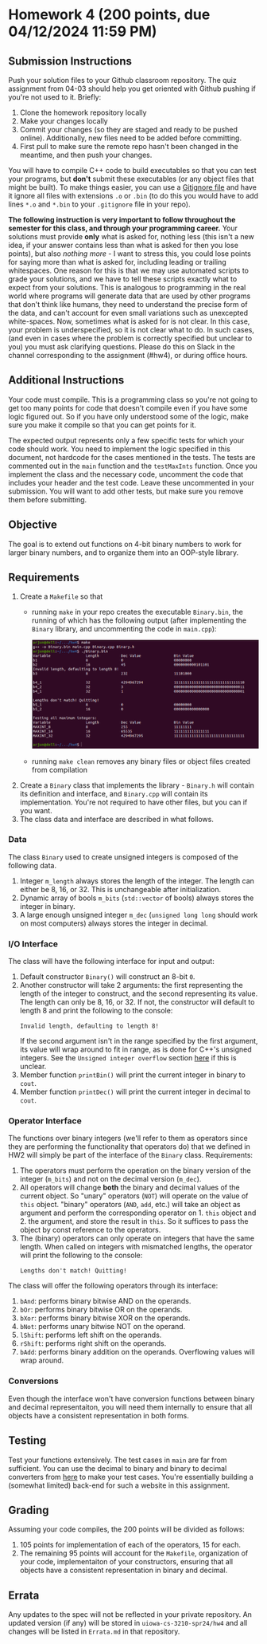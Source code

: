 # Homework 4 (200 points, due 04/12/2024 11:59 PM)

## Submission Instructions
Push your solution files to your Github classroom repository. The quiz assignment from 04-03 should help you
get oriented with Github pushing if you're not used to it. Briefly:
1. Clone the homework repository locally 
2. Make your changes locally 
3. Commit your changes (so they are staged and ready to be pushed online). Additionally, new files need to be added before committing.
4. First pull to make sure the remote repo hasn't been changed in the meantime, and then push your changes.

You will have to compile C++ code to build executables so that you can test your programs, but **don't** submit 
these executables (or any object files that might be built). To make things easier, you can use a 
[Gitignore file](https://docs.github.com/en/get-started/getting-started-with-git/ignoring-files) and have it ignore
all files with extensions `.o` or `.bin` (to do this you would have to add lines `*.o` and `*.bin` to your `.gitignore`
file in your repo).

**The following instruction is very important to follow throughout the semester for this class, and through 
your programming career.**
Your solutions must provide **only** what is asked for, nothing less (this isn't a new idea, if your answer contains 
less than what is asked for then you lose points), but also *nothing more* - I want to stress this, you could lose 
points for saying more than what is asked for, including leading or trailing whitespaces. One reason for this is that we may 
use automated scripts to grade your solutions, and we have to tell these scripts exactly what to expect from your
solutions. This is analogous to programming in the real world where programs will generate data that are used by 
other programs that don't think like humans, they need to understand the precise form of the data, and can't 
account for even small variations such as unexcepted white-spaces.
Now, sometimes what is asked for is not clear. In this case, your problem is underspecified, so it is not clear 
what to do. In such cases, (and even in cases where the problem is correctly specified but unclear to you) 
you must ask clarifying questions. Please do this on Slack in the channel corresponding to the assignment (#hw4), 
or during office hours.

## Additional Instructions
Your code must compile. This is a programming class so you're not going to get too many points for code that 
doesn't compile even if you have some logic figured out. So if you have only understood some of the logic, make sure
you make it compile so that you can get points for it.

The expected output represents only a few specific tests for which your code should work. You need to implement the logic
specified in this document, not hardcode for the cases mentioned in the tests. The tests are commented out in the `main`
function and the `testMaxInts` function. Once you implement the class and the necessary code, uncomment the code that includes
your header and the test code. Leave these uncommented in your submission. You will want to add other tests, but make sure you 
remove them before submitting.

## Objective
The goal is to extend out functions on 4-bit binary numbers to work for larger binary numbers, and to organize them into 
an OOP-style library.

## Requirements
1. Create a `Makefile` so that 
    * running `make` in your repo creates the executable `Binary.bin`, the running of which
      has the following output (after implementing the `Binary` library, and uncommenting the code in `main.cpp`):

      ![Expected output](expOutput.png)
    * running `make clean` removes any binary files or object files created from compilation
2. Create a `Binary` class that implements the library - `Binary.h` will contain its definition and interface, and 
    `Binary.cpp` will contain its implementation. You're not required to have other files, but you can if you want.
3. The class data and interface are described in what follows.

### Data
The class `Binary` used to create unsigned integers is composed of the following data.
1. Integer `m_length` always stores the length of the integer. The length can either be 8, 16, or 32. This is unchangeable after initialization.
2. Dynamic array of bools `m_bits` (`std::vector` of bools) always stores the integer in binary.
3. A large enough unsigned integer `m_dec` (`unsigned long long` should work on most computers) always stores the integer in decimal.

### I/O Interface
The class will have the following interface for input and output:
1. Default constructor `Binary()` will construct an 8-bit `0`.
2. Another constructor will take 2 arguments: the first representing the length of the integer to construct, and the second
    representing its value. The length can only be 8, 16, or 32. If not, the constructor will default to length 8 and print the 
    following to the console:
    ```
    Invalid length, defaulting to length 8!
    ```
    If the second argument isn't in the range specified by the first argument, its value will wrap around to fit in range, as 
    is done for C++'s unsigned integers. See the `Unsigned integer overflow` section [here](https://www.learncpp.com/cpp-tutorial/unsigned-integers-and-why-to-avoid-them/) if this is unclear.
3. Member function `printBin()` will print the current integer in binary to `cout`.
4. Member function `printDec()` will print the current integer in decimal to `cout`.

### Operator Interface
The functions over binary integers (we'll refer to them as operators since they are performing the functionality 
that operators do) that we defined in HW2 will simply be part of the interface of the `Binary` class. 
Requirements:
1. The operators must perform the operation on the binary version of the integer (`m_bits`) and not on the decimal version (`m_dec`).
2. All operators will change **both** the binary and decimal values of the current object. So "unary" operators (`NOT`) will 
    operate on the value of `this` object. "binary" operators (`AND`, `add`, etc.) will take an object as argument and perform 
    the corresponding operator on 1. `this` object and 2. the argument, and store the result in `this`. So it suffices
    to pass the object by const reference to the operators.
3. The (binary) operators can only operate on integers that have the same length. When called on integers with mismatched lengths, 
    the operator will print the following to the console:
    ```
    Lengths don't match! Quitting!
    ```
The class will offer the following operators through its interface:
1. `bAnd`: performs binary bitwise AND on the operands.
2. `bOr`: performs binary bitwise OR on the operands.
3. `bXor`: performs binary bitwise XOR on the operands.
4. `bNot`: performs unary bitwise NOT on the operand.
5. `lShift`: performs left shift on the operands.
6. `rShift`: performs right shift on the operands.
7. `bAdd`: performs binary addition on the operands. Overflowing values will wrap around.


### Conversions
Even though the interface won't have conversion functions between binary and decimal representaiton, you will need them internally
to ensure that all objects have a consistent representation in both forms.

## Testing
Test your functions extensively. The test cases in `main` are far from sufficient. You can use the decimal to binary and binary to decimal converters from [here](https://www.rapidtables.com/convert/number/index.html) to make your test cases. You're 
essentially building a (somewhat limited) back-end for such a website in this assignment.

## Grading
Assuming your code compiles, the 200 points will be divided as follows:
1. 105 points for implementation of each of the operators, 15 for each.
2. The remaining 95 points will account for the `Makefile`, organization of your code, implementaiton of your constructors,
   ensuring that all objects have a consistent representation in binary and decimal.

## Errata
Any updates to the spec will not be reflected in your private repository. An updated version (if any) will be stored in 
`uiowa-cs-3210-spr24/hw4` and all changes will be listed in `Errata.md` in that repository.